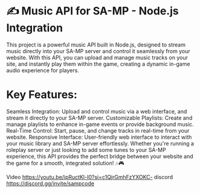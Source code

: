 # ✍️ Music API for SA-MP - Node.js Integration

  This project is a powerful music API built in Node.js, designed to stream music directly into your SA-MP 
  server and control it seamlessly from your website. With this API, you can upload and manage music tracks on your site, and instantly 
  play them within the game, creating a dynamic in-game audio experience for players.

# Key Features:

  Seamless Integration: Upload and control music via a web interface, and stream it directly to your SA-MP server.
  Customizable Playlists: Create and manage playlists to enhance in-game events or provide background music.
  Real-Time Control: Start, pause, and change tracks in real-time from your website.
  Responsive Interface: User-friendly web interface to interact with your music library and SA-MP server effortlessly.
  Whether you're running a roleplay server or just looking to add some tunes to your SA-MP experience, this API provides the perfect bridge between your website and the game for a smooth, integrated solution! 🎶🎮

Video <https://youtu.be/ipRuctKl-I0?si=c1QjrGmhFzYXOKC->
discord <https://discord.gg/invite/sampcode>
